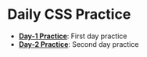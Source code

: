 # Daily CSS Practice 

- **[Day-1 Practice](../../tree/Day-1)**: First day practice
- **[Day-2 Practice](../../tree/Day-2)**: Second day practice
